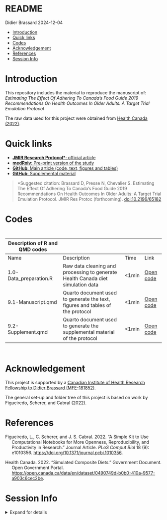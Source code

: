 # README
Didier Brassard
2024-12-04

- [Introduction](#introduction)
- [Quick links](#quick-links)
- [Codes](#codes)
- [Acknowledgement](#acknowledgement)
- [References](#references)
- [Session Info](#session-info)

# Introduction

This repository includes the material to reproduce the manuscript of:
*Estimating The Effect Of Adhering To Canada’s Food Guide 2019
Recommendations On Health Outcomes In Older Adults: A Target Trial
Emulation Protocol*

The raw data used for this project were obtained from [Health Canada
(2022)](https://open.canada.ca/data/en/info/0490749d-b0b0-410a-9577-a903c6cec2be).

# Quick links

- [**JMIR Research Protocol\***: official
  article](http://dx.doi.org/10.2196/65182)
- [**medRxiv**: Pre-print version of the
  study](https://doi.org/10.1101/2024.05.29.24308054)
- [**GitHub**: Main article (code, text, figures and
  tables)](https://didierbrassard.github.io/NuAge_protocol/9.1-Manuscript.html)
- [**GitHub**: Supplemental
  material](https://didierbrassard.github.io/NuAge_protocol/9.2-Supplement.html)

> \*Suggested citation: Brassard D, Presse N, Chevalier S. Estimating
> The Effect Of Adhering To Canada’s Food Guide 2019 Recommendations On
> Health Outcomes In Older Adults: A Target Trial Emulation Protocol.
> JMIR Res Protoc (forthcoming).
> [doi:10.2196/65182](http://dx.doi.org/10.2196/65182)

# Codes

<div id="kmjrgbfhsf" style="padding-left:0px;padding-right:0px;padding-top:10px;padding-bottom:10px;overflow-x:auto;overflow-y:auto;width:auto;height:auto;">
  &#10;  

| Description of R and QMD codes |                                                                                 |        |                                                |
|--------------------------------|---------------------------------------------------------------------------------|--------|------------------------------------------------|
| Name                           | Description                                                                     | Time   | Link                                           |
| 1.0-Data_preparation.R         | Raw data cleaning and processing to generate Health Canada diet simulation data | \<1min | <a href="1.0-Data_preparation.R">Open code</a> |
| 9.1-Manuscript.qmd             | Quarto document used to generate the text, figures and tables of the protocol   | \<1min | <a href="9.1-Manuscript.qmd">Open code</a>     |
| 9.2-Supplement.qmd             | Quarto document used to generate the supplemental material of the protocol      | \<1min | <a href="9.2-Supplement.qmd">Open code</a>     |

</div>

# Acknowledgement

This project is supported by a [Canadian Institute of Health Research
Fellowship to Didier Brassard
(MFE-181852)](https://webapps.cihr-irsc.gc.ca/decisions/p/project_details.html?applId=455011&lang=en).

The general set-up and folder tree of this project is based on work by
Figueiredo, Scherer, and Cabral (2022).

# References

<div id="refs" class="references csl-bib-body hanging-indent"
entry-spacing="0">

<div id="ref-figueiredo2022" class="csl-entry">

Figueiredo, L., C. Scherer, and J. S. Cabral. 2022. “A Simple Kit to Use
Computational Notebooks for More Openness, Reproducibility, and
Productivity in Research.” Journal Article. *PLoS Comput Biol* 18 (9):
e1010356. <https://doi.org/10.1371/journal.pcbi.1010356>.

</div>

<div id="ref-healthcanada2022" class="csl-entry">

Health Canada. 2022. “Simulated Composite Diets.” Government Document.
Open Government Portal.
<https://open.canada.ca/data/en/dataset/0490749d-b0b0-410a-9577-a903c6cec2be>.

</div>

</div>

# Session Info

<details>
<summary>
Expand for details
</summary>

    [1] "2024-12-04 12:40:36 EST"

    R version 4.3.1 (2023-06-16)
    Platform: x86_64-apple-darwin20 (64-bit)
    Running under: macOS Sonoma 14.7.1

    Matrix products: default
    BLAS:   /Library/Frameworks/R.framework/Versions/4.3-x86_64/Resources/lib/libRblas.0.dylib 
    LAPACK: /Library/Frameworks/R.framework/Versions/4.3-x86_64/Resources/lib/libRlapack.dylib;  LAPACK version 3.11.0

    locale:
    [1] en_US.UTF-8/en_US.UTF-8/en_US.UTF-8/C/en_US.UTF-8/en_US.UTF-8

    time zone: America/Toronto
    tzcode source: internal

    attached base packages:
    [1] stats     graphics  grDevices utils     datasets  methods   base     

    other attached packages:
    [1] ggtext_0.1.2      ggflowchart_1.0.0 ggplot2_3.5.1     gt_0.11.1        
    [5] purrr_1.0.2       tidyr_1.3.1       dplyr_1.1.4      

    loaded via a namespace (and not attached):
     [1] gtable_0.3.6      jsonlite_1.8.9    compiler_4.3.1    tidyselect_1.2.1 
     [5] Rcpp_1.0.13-1     xml2_1.3.6        scales_1.3.0      yaml_2.3.10      
     [9] fastmap_1.2.0     here_1.0.1        R6_2.5.1          commonmark_1.9.2 
    [13] generics_0.1.3    knitr_1.49        tibble_3.2.1      rprojroot_2.0.4  
    [17] munsell_0.5.1     pillar_1.9.0      rlang_1.1.4       utf8_1.2.4       
    [21] xfun_0.49         sass_0.4.9        cli_3.6.3         withr_3.0.2      
    [25] magrittr_2.0.3    digest_0.6.37     grid_4.3.1        gridtext_0.1.5   
    [29] rstudioapi_0.17.1 markdown_1.13     base64enc_0.1-3   lifecycle_1.0.4  
    [33] vctrs_0.6.5       evaluate_1.0.1    glue_1.8.0        fansi_1.0.6      
    [37] colorspace_2.1-1  rmarkdown_2.29    tools_4.3.1       pkgconfig_2.0.3  
    [41] htmltools_0.5.8.1

</details>
